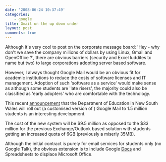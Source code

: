 ```yaml
---
date: '2008-06-24 10:37:49'
categories:
    - google
title: Gmail on the up down under
layout: post
comments: true
---
```

Although it's very cool to post on the corporate message board: 'Hey -
why don't we save the company millions of dollars by using Linux, Gmail
and OpenOffice ?', there are obvious barriers (security and Excel
luddites to name but two) to large corporations adopting server based
software.

However, I always thought Google Mail would be an obvious fit for
academic institutions to reduce the costs of software licenses and IT
management. Adoption of such 'software as a service' would make sense as
although some students are 'late risers', the majority could also be
classified as 'early adopters' who are comfortable with the technology.

This recent
[announcement](http://www.techcrunch.com/2008/06/23/15-million-australian-students-dump-outlookexchange-for-gmail/)
that the Department of Education in New South Wales will roll out (a
customised version of ) Google Mail to 1.5 million students is an
interesting development.

The cost of the new system will be $9.5 million as opposed to the $33
million for the previous Exchange/Outlook based solution with students
getting an increased quota of 6GB (previously a miserly 35MB).

Although the initial contract is purely for email services for students
only (no Google Talk), the obvious extension is to include Google
[Docs](http://www.nbrightside.com/blog/2007/06/28/google-finally-sees-sense/)
and Spreadsheets to displace Microsoft Office.
